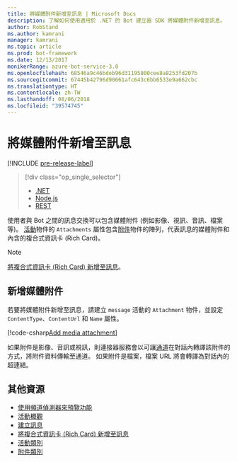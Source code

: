 ```yaml
---
title: 將媒體附件新增至訊息 | Microsoft Docs
description: 了解如何使用適用於 .NET 的 Bot 建立器 SDK 將媒體附件新增至訊息。
author: RobStand
ms.author: kamrani
manager: kamrani
ms.topic: article
ms.prod: bot-framework
ms.date: 12/13/2017
monikerRange: azure-bot-service-3.0
ms.openlocfilehash: 68546a9c46bdeb96d31195800cee8a8253fd207b
ms.sourcegitcommit: 67445b42796d90661afc643c6bb6533e9a662cbc
ms.translationtype: HT
ms.contentlocale: zh-TW
ms.lasthandoff: 08/06/2018
ms.locfileid: "39574745"
---
```

# <a name="add-media-attachments-to-messages"></a>將媒體附件新增至訊息

[!INCLUDE [pre-release-label](../includes/pre-release-label-v3.md)]

> [!div class="op_single_selector"]
> - [.NET](../dotnet/bot-builder-dotnet-add-media-attachments.md)
> - [Node.js](../nodejs/bot-builder-nodejs-send-receive-attachments.md)
> - [REST](../rest-api/bot-framework-rest-connector-add-media-attachments.md)

使用者與 Bot 之間的訊息交換可以包含媒體附件 (例如影像、視訊、音訊、檔案等)。 <a href="https://docs.botframework.com/en-us/csharp/builder/sdkreference/dc/d2f/class_microsoft_1_1_bot_1_1_connector_1_1_activity.html" target="_blank">活動</a>物件的 `Attachments` 屬性包含<a href="https://docs.microsoft.com/en-us/dotnet/api/microsoft.bot.connector.attachments?view=botconnector-3.12.2.4" target="_blank">附件</a>物件的陣列，代表訊息的媒體附件和內含的複合式資訊卡 (Rich Card)。 

> [!NOTE]
> [將複合式資訊卡 (Rich Card) 新增至訊息](bot-builder-dotnet-add-rich-card-attachments.md)。

## <a name="add-a-media-attachment"></a>新增媒體附件  

若要將媒體附件新增至訊息，請建立 `message` 活動的 `Attachment` 物件，並設定 `ContentType`、`ContentUrl` 和 `Name` 屬性。 

[!code-csharp[Add media attachment](../includes/code/dotnet-add-attachments.cs#addMediaAttachment)]

如果附件是影像、音訊或視訊，則連接器服務會以可讓[通道](bot-builder-dotnet-channeldata.md)在對話內轉譯該附件的方式，將附件資料傳輸至通道。 如果附件是檔案，檔案 URL 將會轉譯為對話內的超連結。

## <a name="additional-resources"></a>其他資源

- [使用頻道偵測器來預覽功能][inspector]
- [活動概觀](bot-builder-dotnet-activities.md)
- [建立訊息](bot-builder-dotnet-create-messages.md)
- [將複合式資訊卡 (Rich Card) 新增至訊息](bot-builder-dotnet-add-rich-card-attachments.md)
- <a href="https://docs.botframework.com/en-us/csharp/builder/sdkreference/dc/d2f/class_microsoft_1_1_bot_1_1_connector_1_1_activity.html" target="_blank">活動類別</a>
- <a href="https://docs.microsoft.com/en-us/dotnet/api/microsoft.bot.connector.attachments?view=botconnector-3.12.2.4" target="_blank">附件類別</a>

[inspector]: ../bot-service-channel-inspector.md


